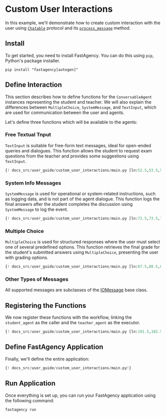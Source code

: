 # Custom User Interactions

In this example, we'll demonstrate how to create custom interaction with the user using [`Chatable`](../api/fastagency/core/Chatable.md) protocol and its [`process_message`](../api/fastagency/core/Chatable.md#fastagency.core.Chatable.create_subconversation) method.


## Install

To get started, you need to install FastAgency. You can do this using `pip`, Python's package installer.

```console
pip install "fastagency[autogen]"
```


## Define Interaction

This section describes how to define functions for the `ConversableAgent` instances representing the student and teacher. We will also explain the differences between `MultipleChoice`, `SystemMessage`, and `TextInput`, which are used for communication between the user and agents.

Let's define three functions which will be available to the agents:

### Free Textual Tnput

`TextInput` is suitable for free-form text messages, ideal for open-ended queries and dialogues. This function allows the student to request exam questions from the teacher and provides some suggestions using `TextInput`.

```python
{! docs_src/user_guide/custom_user_interactions/main.py [ln:52.5,53.5,54.5,55.5,56.5,57.5,58.5,59.5,60.5,61.5,62.5,63.5,64.5,66.5,67.5,68.5,69.5,70.5] !}
```

### System Info Messages

`SystemMessage` is used for operational or system-related instructions, such as logging data, and is not part of the agent dialogue. This function logs the final answers after the student completes the discussion using `SystemMessage` to log the event.

```python
{! docs_src/user_guide/custom_user_interactions/main.py [ln:72.5,73.5,74.5,75.5,76.5,77.5,78.5,79.5,80.5,81.5,82.5,83.5,84.5,85.5] !}
```

### Multiple Choice

`MultipleChoice` is used for structured responses where the user must select one of several predefined options. This function retrieves the final grade for the student's submitted answers using `MultipleChoice`, presenting the user with grading options.

```python
{! docs_src/user_guide/custom_user_interactions/main.py [ln:87.5,88.5,89.5,90.5,91.5,92.5,93.5,94.5,96.5,97.5,98.5,99.5] !}
```

### Other Types of Messages

All supported messages are subclasses of the [IOMessage](../api/fastagency/core/IOMessage.md) base class.

## Registering the Functions
We now register these functions with the workflow, linking the `student_agent` as the caller and the `teacher_agent` as the executor.

```python
{! docs_src/user_guide/custom_user_interactions/main.py [ln:101.5,102.5,103.5,104.5,105.5,106.5,107.5,108.5,109.5,110.5,111.5,112.5,113.5,114.5,115.5,116.5,117.5,118.5,119.5,120.5,121.5,122.5,123.5] !}
```

## Define FastAgency Application
Finally, we'll define the entire application:

```python
{! docs_src/user_guide/custom_user_interactions/main.py!}
```

## Run Application

Once everything is set up, you can run your FastAgency application using the following command:

```console
fastagency run
```
